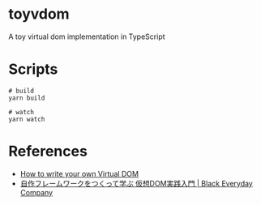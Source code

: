 # toyvdom
A toy virtual dom implementation in TypeScript

# Scripts
```
# build
yarn build

# watch
yarn watch
```

# References

 - [How to write your own Virtual DOM](https://medium.com/@deathmood/how-to-write-your-own-virtual-dom-ee74acc13060)
 - [自作フレームワークをつくって学ぶ 仮想DOM実践入門 | Black Everyday Company](https://kuroeveryday.blogspot.com/2018/11/how-to-create-virtual-dom-framework.html)